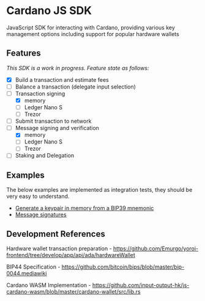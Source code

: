 # Cardano JS SDK
JavaScript SDK for interacting with Cardano, providing various key management options including support for popular hardware wallets

## Features
*This SDK is a work in progress. Feature state as follows:*

- [x] Build a transaction and estimate fees
- [ ] Balance a transaction (delegate input selection)
- [ ] Transaction signing
  - [x] memory
  - [ ] Ledger Nano S
  - [ ] Trezor
- [ ] Submit transaction to network
- [ ] Message signing and verification
  - [x] memory
  - [ ] Ledger Nano S
  - [ ] Trezor
- [ ] Staking and Delegation

## Examples
The below examples are implemented as integration tests, they should be very easy to understand.

- [Generate a keypair in memory from a BIP39 mnemonic](src/test/MemoryKeyManager.spec.ts)
- [Message signatures](src/test/SignAndVerify.spec.ts)

## Development References

Hardware wallet transaction preparation - https://github.com/Emurgo/yoroi-frontend/tree/develop/app/api/ada/hardwareWallet

BIP44 Specification - https://github.com/bitcoin/bips/blob/master/bip-0044.mediawiki

Cardano WASM Implementation - https://github.com/input-output-hk/js-cardano-wasm/blob/master/cardano-wallet/src/lib.rs